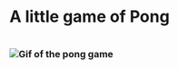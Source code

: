 ### <h1>A little game of Pong</h1>
#
### ![Gif of the pong game](https://github.com/MobiusXXF/pong/blob/main/pong.gif "Preview")
